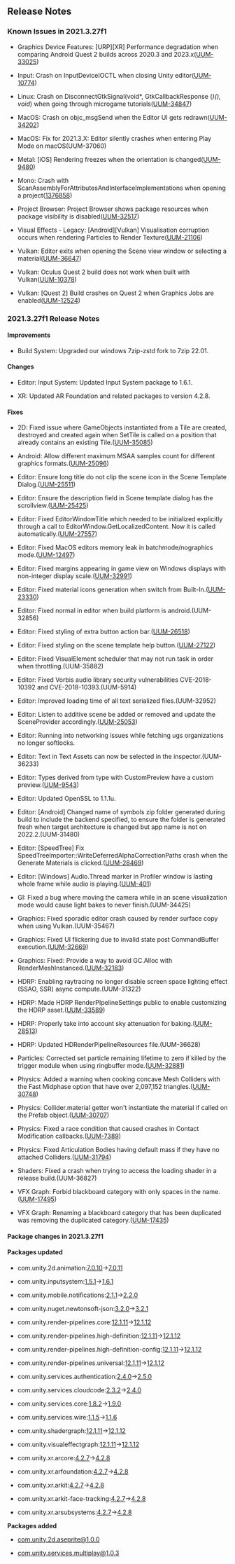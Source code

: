 ## Release Notes

### Known Issues in 2021.3.27f1

-   Graphics Device Features: \[URP\]\[XR\] Performance degradation when comparing Android Quest 2 builds across 2020.3 and 2023.x([UUM-33025](https://issuetracker.unity3d.com/issues/urp-xr-performance-degradation-when-comparing-android-quest-2-builds-across-2020-dot-3-and-2023-dot-x))

-   Input: Crash on InputDeviceIOCTL when closing Unity editor([UUM-10774](https://issuetracker.unity3d.com/issues/crash-on-inputdeviceioctl-when-closing-unity-editor))

-   Linux: Crash on DisconnectGtkSignal(void\*, GtkCallbackResponse (*)(), void*) when going through microgame tutorials([UUM-34847](https://issuetracker.unity3d.com/issues/linux-crash-on-disconnectgtksignal-void-star-gtkcallbackresponse-star-void-star-when-going-through-microgame-tutorials))

-   MacOS: Crash on objc_msgSend when the Editor UI gets redrawn([UUM-34202](https://issuetracker.unity3d.com/issues/macos-crash-on-objc-msgsend-when-ui-gets-redrawn))

-   MacOS: Fix for 2021.3.X: Editor silently crashes when entering Play Mode on macOS(UUM-37060)

-   Metal: \[iOS\] Rendering freezes when the orientation is changed([UUM-9480](https://issuetracker.unity3d.com/issues/ios-rendering-freezes-when-the-orientation-is-changed))

-   Mono: Crash with ScanAssemblyForAttributesAndInterfaceImplementations when opening a project([1376858](https://issuetracker.unity3d.com/issues/crash-with-scanassemblyforattributesandinterfaceimplementations-when-opening-a-project))

-   Project Browser: Project Browser shows package resources when package visibility is disabled([UUM-32517](https://issuetracker.unity3d.com/issues/project-browser-shows-package-resources-when-package-visibility-is-disabled))

-   Visual Effects - Legacy: \[Android\]\[Vulkan\] Visualisation corruption occurs when rendering Particles to Render Texture([UUM-21106](https://issuetracker.unity3d.com/issues/android-vulkan-visualisation-corruption-occurs-when-rendering-particles-to-render-texture))

-   Vulkan: Editor exits when opening the Scene view window or selecting a material([UUM-36647](https://issuetracker.unity3d.com/issues/editor-exits-when-opening-the-scene-view-window-or-selecting-a-material))

-   Vulkan: Oculus Quest 2 build does not work when built with Vulkan([UUM-10378](https://issuetracker.unity3d.com/issues/oculus-quest-2-build-does-not-work-when-built-with-vulkan))

-   Vulkan: \[Quest 2\] Build crashes on Quest 2 when Graphics Jobs are enabled([UUM-12524](https://issuetracker.unity3d.com/issues/quest-2-build-crashes-on-quest-2-when-graphics-jobs-are-enabled))

### 2021.3.27f1 Release Notes

#### Improvements

-   Build System: Upgraded our windows 7zip-zstd fork to 7zip 22.01.

#### Changes

-   Editor: Input System: Updated Input System package to 1.6.1.

-   XR: Updated AR Foundation and related packages to version 4.2.8.

#### Fixes

-   2D: Fixed issue where GameObjects instantiated from a Tile are created, destroyed and created again when SetTile is called on a position that already contains an existing Tile.([UUM-35085](https://issuetracker.unity3d.com/issues/tilemap-dot-settile-instantiates-twice-when-called-in-player))

-   Android: Allow different maximum MSAA samples count for different graphics formats.([UUM-25096](https://issuetracker.unity3d.com/issues/android-8x-16x-msaa-are-displayed-as-non-supported-when-device-gpus-do-support))

-   Editor: Ensure long title do not clip the scene icon in the Scene Template Dialog.([UUM-25511](https://issuetracker.unity3d.com/issues/scene-templates-with-longer-titles-are-displayed-without-the-icons-in-new-scene-window))

-   Editor: Ensure the description field in Scene template dialog has the scrollview.([UUM-25425](https://issuetracker.unity3d.com/issues/scene-template-title-section-with-its-functions-becomes-hidden-when-scroll-is-used))

-   Editor: Fixed EditorWindowTitle which needed to be initialized explicitly through a call to EditorWindow.GetLocalizedContent. Now it is called automatically.([UUM-27557](https://issuetracker.unity3d.com/issues/editorwindowtitle-attribute-does-not-work-when-applied-to-custom-editorwindow))

-   Editor: Fixed MacOS editors memory leak in batchmode/nographics mode.([UUM-12497](https://issuetracker.unity3d.com/issues/garbage-collection-does-not-finish-when-running-the-editor-through-a-terminal-process))

-   Editor: Fixed margins appearing in game view on Windows displays with non-integer display scale.([UUM-32991](https://issuetracker.unity3d.com/issues/game-view-has-huge-borders-around-when-free-aspect-is-selected-on-windows-machine))

-   Editor: Fixed material icons generation when switch from Built-In.([UUM-23330](https://issuetracker.unity3d.com/issues/urp-material-icons-in-project-tab-are-broken-after-switching-to-urp))

-   Editor: Fixed normal in editor when build platform is android.(UUM-32856)

-   Editor: Fixed styling of extra button action bar.([UUM-26518](https://issuetracker.unity3d.com/issues/search-button-hide-should-be-aligned-accordingly-to-select-and-open))

-   Editor: Fixed styling on the scene template help button.([UUM-27122](https://issuetracker.unity3d.com/issues/help-icons-for-the-scene-template-asset-are-displayed-in-different-backgrounds))

-   Editor: Fixed VisualElement scheduler that may not run task in order when throttling.(UUM-35882)

-   Editor: Fixed Vorbis audio library security vulnerabilities CVE-2018-10392 and CVE-2018-10393.(UUM-5914)

-   Editor: Improved loading time of all text serialized files.(UUM-32952)

-   Editor: Listen to additive scene be added or removed and update the SceneProvider accordingly.([UUM-25053](https://issuetracker.unity3d.com/issues/search-quick-search-window-is-not-showing-objects-in-scenes-when-they-are-loaded-additively-until-a-change-in-the-editor-is-made))

-   Editor: Running into networking issues while fetching ugs organizations no longer softlocks.

-   Editor: Text in Text Assets can now be selected in the inspector.(UUM-36233)

-   Editor: Types derived from type with CustomPreview have a custom preview.([UUM-9543](https://issuetracker.unity3d.com/issues/custompreview-doesnt-work-when-the-type-is-inherited-from-the-specified-type-in-custompreviews-parameters))

-   Editor: Updated OpenSSL to 1.1.1u.

-   Editor: \[Android\] Changed name of symbols zip folder generated during build to include the backend specified, to ensure the folder is generated fresh when target architecture is changed but app name is not on 2022.2.(UUM-31480)

-   Editor: \[SpeedTree\] Fix SpeedTreeImporter::WriteDeferredAlphaCorrectionPaths crash when the Generate Materials is clicked.([UUM-28469](https://issuetracker.unity3d.com/issues/editor-crashes-on-speedtreeimporter-writedeferredalphacorrectionpaths-when-regenerating-and-applying-materials))

-   Editor: \[Windows\] Audio.Thread marker in Profiler window is lasting whole frame while audio is playing.([UUM-401](https://issuetracker.unity3d.com/issues/windows-audio-dot-thread-marker-in-profiler-window-is-lasting-whole-frame-while-audio-is-playing))

-   GI: Fixed a bug where moving the camera while in an scene visualization mode would cause light bakes to never finish.(UUM-34425)

-   Graphics: Fixed sporadic editor crash caused by render surface copy when using Vulkan.(UUM-35467)

-   Graphics: Fixed UI flickering due to invalid state post CommandBuffer execution.([UUM-32669](https://issuetracker.unity3d.com/issues/scene-view-toolbar-changes-when-commandbuffers-are-used-and-the-mouse-is-positioned-in-the-game-view))

-   Graphics: Fixed: Provide a way to avoid GC.Alloc with RenderMeshInstanced.([UUM-32183](https://issuetracker.unity3d.com/issues/gc-alloc-when-using-graphics-dot-rendermeshinstanced))

-   HDRP: Enabling raytracing no longer disable screen space lighting effect (SSAO, SSR) async compute.(UUM-31322)

-   HDRP: Made HDRP RenderPIpelineSettings public to enable customizing the HDRP asset.([UUM-33589](https://issuetracker.unity3d.com/issues/hdrp-renderpipelinesettings-are-not-public-making-it-impossible-for-users-to-create-custom-settings-on-the-fly))

-   HDRP: Properly take into account sky attenuation for baking.([UUM-28513](https://issuetracker.unity3d.com/issues/light-reflections-are-white-when-receive-global-illumination-is-set-to-lightmaps))

-   HDRP: Updated HDRenderPipelineResources file.(UUM-36628)

-   Particles: Corrected set particle remaining lifetime to zero if killed by the trigger module when using ringbuffer mode.([UUM-32881](https://issuetracker.unity3d.com/issues/particles-do-not-die-when-using-a-trigger-and-ring-buffer))

-   Physics: Added a warning when cooking concave Mesh Colliders with the Fast Midphase option that have over 2,097,152 triangles.([UUM-30748](https://issuetracker.unity3d.com/issues/raycast-hits-are-registered-inconsistently-when-raycasting-on-a-gameobject-that-has-a-mesh-collider-with-a-high-polygon-amount))

-   Physics: Collider.material getter won\'t instantiate the material if called on the Prefab object.([UUM-30707](https://issuetracker.unity3d.com/issues/collider-dot-material-sets-material-to-none-when-referencing-prefab))

-   Physics: Fixed a race condition that caused crashes in Contact Modification callbacks.([UUM-7389](https://issuetracker.unity3d.com/issues/player-slash-editor-crashes-when-colliders-with-hasmodifiablecontacts-set-to-true-collides))

-   Physics: Fixed Articulation Bodies having default mass if they have no attached Colliders.([UUM-31794](https://issuetracker.unity3d.com/issues/articulation-body-tree-changes-behavior-after-attaching-a-trigger-collider))

-   Shaders: Fixed a crash when trying to access the loading shader in a release build.(UUM-36827)

-   VFX Graph: Forbid blackboard category with only spaces in the name.([UUM-17495](https://issuetracker.unity3d.com/issues/user-gets-argumentnullexception-value-cannot-be-null-dot-error-during-category-duplication))

-   VFX Graph: Renaming a blackboard category that has been duplicated was removing the duplicated category.([UUM-17435](https://issuetracker.unity3d.com/issues/vfx-category-renaming-removes-duplicated-category-from-the-blackboard))

#### Package changes in 2021.3.27f1

#### Packages updated

-   com.unity.2d.animation:[7.0.10](https://docs.unity3d.com/Packages/com.unity.2d.animation@7.0//changelog/CHANGELOG.html)→[7.0.11](https://docs.unity3d.com/Packages/com.unity.2d.animation@7.0//changelog/CHANGELOG.html)

-   com.unity.inputsystem:[1.5.1](https://docs.unity3d.com/Packages/com.unity.inputsystem@1.5//changelog/CHANGELOG.html)→[1.6.1](https://docs.unity3d.com/Packages/com.unity.inputsystem@1.6//changelog/CHANGELOG.html)

-   com.unity.mobile.notifications:[2.1.1](https://docs.unity3d.com/Packages/com.unity.mobile.notifications@2.1//changelog/CHANGELOG.html)→[2.2.0](https://docs.unity3d.com/Packages/com.unity.mobile.notifications@2.2//changelog/CHANGELOG.html)

-   com.unity.nuget.newtonsoft-json:[3.2.0](https://docs.unity3d.com/Packages/com.unity.nuget.newtonsoft-json@3.2//changelog/CHANGELOG.html)→[3.2.1](https://docs.unity3d.com/Packages/com.unity.nuget.newtonsoft-json@3.2//changelog/CHANGELOG.html)

-   com.unity.render-pipelines.core:[12.1.11](https://docs.unity3d.com/Packages/com.unity.render-pipelines.core@12.1//changelog/CHANGELOG.html)→[12.1.12](https://docs.unity3d.com/Packages/com.unity.render-pipelines.core@12.1//changelog/CHANGELOG.html)

-   com.unity.render-pipelines.high-definition:[12.1.11](https://docs.unity3d.com/Packages/com.unity.render-pipelines.high-definition@12.1//changelog/CHANGELOG.html)→[12.1.12](https://docs.unity3d.com/Packages/com.unity.render-pipelines.high-definition@12.1//changelog/CHANGELOG.html)

-   com.unity.render-pipelines.high-definition-config:[12.1.11](https://docs.unity3d.com/Packages/com.unity.render-pipelines.high-definition-config@12.1//changelog/CHANGELOG.html)→[12.1.12](https://docs.unity3d.com/Packages/com.unity.render-pipelines.high-definition-config@12.1//changelog/CHANGELOG.html)

-   com.unity.render-pipelines.universal:[12.1.11](https://docs.unity3d.com/Packages/com.unity.render-pipelines.universal@12.1//changelog/CHANGELOG.html)→[12.1.12](https://docs.unity3d.com/Packages/com.unity.render-pipelines.universal@12.1//changelog/CHANGELOG.html)

-   com.unity.services.authentication:[2.4.0](https://docs.unity3d.com/Packages/com.unity.services.authentication@2.4//changelog/CHANGELOG.html)→[2.5.0](https://docs.unity3d.com/Packages/com.unity.services.authentication@2.5//changelog/CHANGELOG.html)

-   com.unity.services.cloudcode:[2.3.2](https://docs.unity3d.com/Packages/com.unity.services.cloudcode@2.3//changelog/CHANGELOG.html)→[2.4.0](https://docs.unity3d.com/Packages/com.unity.services.cloudcode@2.4//changelog/CHANGELOG.html)

-   com.unity.services.core:[1.8.2](https://docs.unity3d.com/Packages/com.unity.services.core@1.8//changelog/CHANGELOG.html)→[1.9.0](https://docs.unity3d.com/Packages/com.unity.services.core@1.9//changelog/CHANGELOG.html)

-   com.unity.services.wire:[1.1.5](https://docs.unity3d.com/Packages/com.unity.services.wire@1.1//changelog/CHANGELOG.html)→[1.1.6](https://docs.unity3d.com/Packages/com.unity.services.wire@1.1//changelog/CHANGELOG.html)

-   com.unity.shadergraph:[12.1.11](https://docs.unity3d.com/Packages/com.unity.shadergraph@12.1//changelog/CHANGELOG.html)→[12.1.12](https://docs.unity3d.com/Packages/com.unity.shadergraph@12.1//changelog/CHANGELOG.html)

-   com.unity.visualeffectgraph:[12.1.11](https://docs.unity3d.com/Packages/com.unity.visualeffectgraph@12.1//changelog/CHANGELOG.html)→[12.1.12](https://docs.unity3d.com/Packages/com.unity.visualeffectgraph@12.1//changelog/CHANGELOG.html)

-   com.unity.xr.arcore:[4.2.7](https://docs.unity3d.com/Packages/com.unity.xr.arcore@4.2//changelog/CHANGELOG.html)→[4.2.8](https://docs.unity3d.com/Packages/com.unity.xr.arcore@4.2//changelog/CHANGELOG.html)

-   com.unity.xr.arfoundation:[4.2.7](https://docs.unity3d.com/Packages/com.unity.xr.arfoundation@4.2//changelog/CHANGELOG.html)→[4.2.8](https://docs.unity3d.com/Packages/com.unity.xr.arfoundation@4.2//changelog/CHANGELOG.html)

-   com.unity.xr.arkit:[4.2.7](https://docs.unity3d.com/Packages/com.unity.xr.arkit@4.2//changelog/CHANGELOG.html)→[4.2.8](https://docs.unity3d.com/Packages/com.unity.xr.arkit@4.2//changelog/CHANGELOG.html)

-   com.unity.xr.arkit-face-tracking:[4.2.7](https://docs.unity3d.com/Packages/com.unity.xr.arkit-face-tracking@4.2//changelog/CHANGELOG.html)→[4.2.8](https://docs.unity3d.com/Packages/com.unity.xr.arkit-face-tracking@4.2//changelog/CHANGELOG.html)

-   com.unity.xr.arsubsystems:[4.2.7](https://docs.unity3d.com/Packages/com.unity.xr.arsubsystems@4.2//changelog/CHANGELOG.html)→[4.2.8](https://docs.unity3d.com/Packages/com.unity.xr.arsubsystems@4.2//changelog/CHANGELOG.html)

**Packages added**

-   [com.unity.2d.aseprite@1.0.0](https://docs.unity3d.com/Packages/com.unity.2d.aseprite@1.0//changelog/CHANGELOG.html)

-   [com.unity.services.multiplay@1.0.3](https://docs.unity3d.com/Packages/com.unity.services.multiplay@1.0//changelog/CHANGELOG.html)
